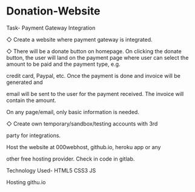 # Donation-Website
Task- Payment Gateway Integration 

◇ Create a website where payment gateway is integrated.

◇ There will be a donate button on homepage. On clicking the donate button, the user will land on the payment page where user can select the amount to be paid and the payment type, e.g.

credit card, Paypal, etc. Once the payment is done and invoice will be generated and

email will be sent to the user for the payment received. The invoice will contain the amount.

On any page/email, only basic information is needed.

◇ Create own temporary/sandbox/testing accounts with 3rd

party for integrations.

Host the website at 000webhost, github.io, heroku app or any

other free hosting provider. Check in code in gitlab.

Technology Used-
HTML5
CSS3
JS

Hosting
githu.io
